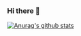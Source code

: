 ### Hi there 👋
[![Anurag's github stats](https://github-readme-stats.vercel.app/api?username=TaeGyeong1026)](https://github.com/TaeGyeong1026/github-readme-stats)
<!--
**TaeGyeong1026/TaeGyeong1026** is a ✨ _special_ ✨ repository because its `README.md` (this file) appears on your GitHub profile.

Here are some ideas to get you started:

- 🔭 I’m currently working on ...
- 🌱 I’m currently learning ...
- 👯 I’m looking to collaborate on ...
- 🤔 I’m looking for help with ...
- 💬 Ask me about ...
- 📫 How to reach me: ...
- 😄 Pronouns: ...
- ⚡ Fun fact: ...
-->

